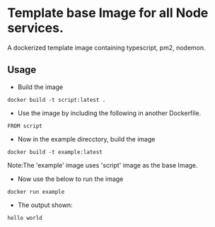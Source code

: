 # Template base Image for all Node services.

A dockerized template image containing typescript, pm2, nodemon.

## Usage

- Build the image

`docker build -t script:latest .`

- Use the image by including the following in another Dockerfile.

`FROM script`

- Now in the example direcctory, build the image

`docker build -t example:latest`

Note:The 'example' image uses 'script' image as the base Image.

- Now use the below to run the image

`docker run example`

- The output shown:

`hello world`

